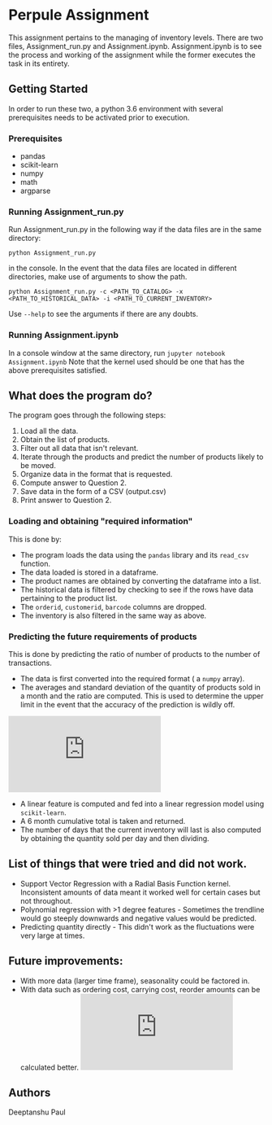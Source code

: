 # Perpule Assignment

This assignment pertains to the managing of inventory levels. There are two files, Assignment_run.py and Assignment.ipynb. Assignment.ipynb is to see the process and working of the assignment while the former executes the task in its entirety. 

## Getting Started

In order to run these two, a python 3.6 environment with several prerequisites needs to be activated prior to execution.

### Prerequisites

* pandas
* scikit-learn
* numpy
* math
* argparse

### Running Assignment_run.py

Run Assignment_run.py in the following way if the data files are in the same directory:

```
python Assignment_run.py
```
in the console.
In the event that the data files are located in different directories, make use of arguments to show the path.
```
python Assignment_run.py -c <PATH_TO_CATALOG> -x <PATH_TO_HISTORICAL_DATA> -i <PATH_TO_CURRENT_INVENTORY>
```
Use ```--help``` to see the arguments if there are any doubts.

### Running Assignment.ipynb

In a console window at the same directory, run ```jupyter notebook Assignment.ipynb```
Note that the kernel used should be one that has the above prerequisites satisfied.

## What does the program do?

The program goes through the following steps:
1. Load all the data.
2. Obtain the list of products.
3. Filter out all data that isn't relevant.
4. Iterate through the products and predict the number of products likely to be moved.
5. Organize data in the format that is requested.
6. Compute answer to Question 2.
7. Save data in the form of a CSV (output.csv)
8. Print answer to Question 2.

### Loading and obtaining "required information"

This is done by:

* The program loads the data using the ```pandas``` library and its ```read_csv``` function.
* The data loaded is stored in a dataframe. 
* The product names are obtained by converting the dataframe into a list. 
* The historical data is filtered by checking to see if the rows have data pertaining to the product list.
* The ```orderid```, ```customerid```, ```barcode``` columns are dropped.
* The inventory is also filtered in the same way as above.

### Predicting the future requirements of products

This is done by predicting the ratio of number of products to the number of transactions.
* The data is first converted into the required format ( a ```numpy``` array).
* The averages and standard deviation of the quantity of products sold in a month and the ratio are computed. This is used to determine the upper limit in the event that the accuracy of the prediction is wildly off.


![equation](https://latex.codecogs.com/gif.latex?L_u_p_p_e_r%20%3D%20%5Cmu_q%20&plus;%202%5Ctimes%20%5Csigma_q)


* A linear feature is computed and fed into a linear regression model using ```scikit-learn```. 
* A 6 month cumulative total is taken and returned.
* The number of days that the current inventory will last is also computed by obtaining the quantity sold per day and then dividing.


## List of things that were tried and did not work.

* Support Vector Regression with a Radial Basis Function kernel. Inconsistent amounts of data meant it worked well for certain cases but not throughout.
* Polynomial regression with >1 degree features - Sometimes the trendline would go steeply downwards and negative values would be predicted. 
* Predicting quantity directly - This didn't work as the fluctuations were very large at times.

## Future improvements:

* With more data (larger time frame), seasonality could be factored in.
* With data such as ordering cost, carrying cost, reorder amounts can be calculated better.
![equation](https://latex.codecogs.com/gif.latex?Reorder%20amount%20%3D%20%5Csqrt%7B%20%5Cfrac%7B2%5Ctimes%20au%5Ctimes%20C_%7Border%7D%7D%7BC_%7Bcarry%7D%7D%7D)


## Authors

Deeptanshu Paul
